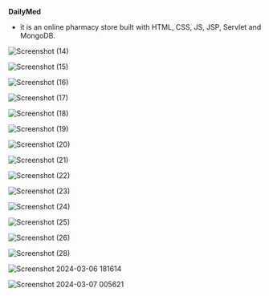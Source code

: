 **DailyMed**
- it is an online pharmacy store built with HTML, CSS, JS, JSP, Servlet and MongoDB.



![Screenshot (14)](https://github.com/Aniket-3103/DailyMeds/assets/152020923/8414f652-069f-444b-b2a6-1f72c302cac2)


![Screenshot (15)](https://github.com/Aniket-3103/DailyMeds/assets/152020923/c0d40d04-7319-495d-a978-dc4f93d15d37)


![Screenshot (16)](https://github.com/Aniket-3103/DailyMeds/assets/152020923/85c61ab7-aa67-4101-9b18-668c24f47f1f)


![Screenshot (17)](https://github.com/Aniket-3103/DailyMeds/assets/152020923/c960407e-cde5-412a-9a9e-078cdbf8fe87)


![Screenshot (18)](https://github.com/Aniket-3103/DailyMeds/assets/152020923/3efab191-824c-42bc-83d3-c4a45163f2c6)


![Screenshot (19)](https://github.com/Aniket-3103/DailyMeds/assets/152020923/130f797e-d99a-4c1c-887c-679008a5c467)


![Screenshot (20)](https://github.com/Aniket-3103/DailyMeds/assets/152020923/fe445c36-3dc6-4ec9-866b-33ec789c192c)



![Screenshot (21)](https://github.com/Aniket-3103/DailyMeds/assets/152020923/bb7e206d-2c20-445f-8a3f-7930b81ac92e)


![Screenshot (22)](https://github.com/Aniket-3103/DailyMeds/assets/152020923/a3d698e3-4fdf-45a2-a106-3925a9deb621)


![Screenshot (23)](https://github.com/Aniket-3103/DailyMeds/assets/152020923/69bd28e8-9c74-4cce-99b6-a956157e7dc2)


![Screenshot (24)](https://github.com/Aniket-3103/DailyMeds/assets/152020923/db6d2620-fa28-471c-9245-c8ef9f88b475)


![Screenshot (25)](https://github.com/Aniket-3103/DailyMeds/assets/152020923/18176437-18fa-4063-a07e-13afc40d81b3)


![Screenshot (26)](https://github.com/Aniket-3103/DailyMeds/assets/152020923/df105ea1-e4e7-4120-8e7f-13e8bb980ef9)



![Screenshot (28)](https://github.com/Aniket-3103/DailyMeds/assets/152020923/789f0427-25a9-4708-b0c3-7a3467e78286)


![Screenshot 2024-03-06 181614](https://github.com/Aniket-3103/DailyMeds/assets/152020923/37e5c369-6fc5-4b9b-9cfc-ffcaf3736ae2)


![Screenshot 2024-03-07 005621](https://github.com/Aniket-3103/DailyMeds/assets/152020923/973193d7-2373-4422-8e52-9548d53b1b76)







